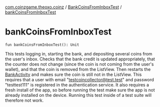 [com.coinzgame.theoxo.coinz](../index.md) / [BankCoinsFromInboxTest](index.md) / [bankCoinsFromInboxTest](.)

# bankCoinsFromInboxTest

`fun bankCoinsFromInboxTest(): Unit`

This tests logging in, starting the bank, and depositing several coins from the user's inbox.
Checks that the bank credit is updated appropriately, that the counter does not change
(since the coin is not coming from the user's wallet), and that the coin is
removed from the ListView. Then restarts the [BankActivity](../-bank-activity/index.md) and makes sure the coin is still
not in the ListView.
This requires that a user with email "testcoincollector@test.test" and
password "testtest111" is registered in the authentication service.
It also requires a fresh install of the app, so before running the test make sure
the app is not already installed on the device. Running this test inside of a test suite
will therefore not work.

